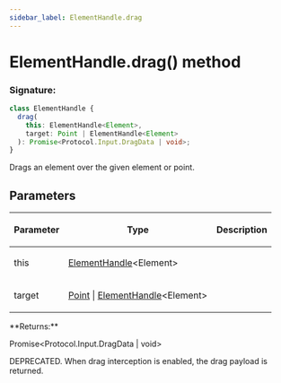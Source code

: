 ```yaml
---
sidebar_label: ElementHandle.drag
---
```


# ElementHandle.drag() method

### Signature:

```typescript
class ElementHandle {
  drag(
    this: ElementHandle<Element>,
    target: Point | ElementHandle<Element>
  ): Promise<Protocol.Input.DragData | void>;
}
```

Drags an element over the given element or point.

## Parameters

<table><thead><tr><th>

Parameter

</th><th>

Type

</th><th>

Description

</th></tr></thead>
<tbody><tr><td>

this

</td><td>

[ElementHandle](./puppeteer.elementhandle.md)&lt;Element&gt;

</td><td>

</td></tr>
<tr><td>

target

</td><td>

[Point](./puppeteer.point.md) \| [ElementHandle](./puppeteer.elementhandle.md)&lt;Element&gt;

</td><td>

</td></tr>
</tbody></table>
**Returns:**

Promise&lt;Protocol.Input.DragData \| void&gt;

DEPRECATED. When drag interception is enabled, the drag payload is returned.
